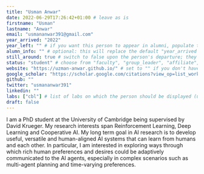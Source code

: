 ```yaml
---
title: "Usman Anwar"
date: 2022-06-29T17:26:42+01:00 # leave as is
firstname: "Usman"
lastname: "Anwar"
email: "usmananwar391@gmail.com"
year_arrived: "2022"
year_left: "" # if you want this person to appear in alumni, populate this 
alumn_info: "" # optional: this will replace the default "year_arrived -- year_left" date range shown next to the person's name in the alumni list 
still_around: true # switch to false upon the person's departure; they will then appear in the list of alumni
status: "student" # choose from "faculty", "group_leader", "affiliate", "postdoc", "student", "visitor", "support", "admin"
website: "https://uzman-anwar.github.io/" # set to "" if you don't have one
google_scholar: "https://scholar.google.com/citations?view_op=list_works&hl=en&user=UBAfLyQAAAAJ"
github: ""
twitter: "usmananwar391"
linkedin: ""
labs: ["cbl"] # list of labs on which the person should be displayed (use "cbl" to display on the main CBL website, and the PI's lastname (lowercase) for individual lab's websites, e.g. "hennequin")
draft: false
---
```


<!-- Use the space below for the biography, in Markdown format. This is what will be displayed on the person's page, where you land upon clicking on the person's picture in the "People" list -->

I am a PhD student at the University of Cambridge being supervised by David
Krueger. My research interests span Reinforcement Learning, Deep Learning and
Cooperative AI.  My long term goal in AI research is to develop useful,
versatile and human-aligned AI systems that can learn from humans and each
other. In particular, I am interested in exploring ways through which rich human
preferences and desires could be adaptively communicated to the AI agents,
especially in complex scenarios such as multi-agent planning and time-varying
preferences.


